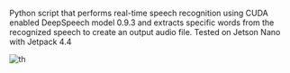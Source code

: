 Python script that performs real-time speech recognition using CUDA enabled DeepSpeech model 0.9.3 and extracts specific words from the recognized speech to create an output audio file. Tested on Jetson Nano with Jetpack 4.4




![th](https://github.com/malbu/mirror-gem/assets/6825150/2240b314-c817-452d-8f8f-a6ad53575412)
